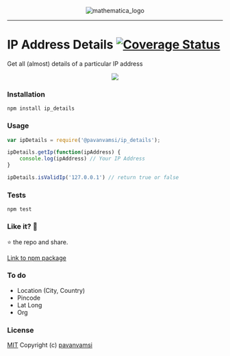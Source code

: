 <p align="center"><img src="https://image.ibb.co/dQ9oCb/mathematica_logo.png" alt="mathematica_logo" border="0"></p>
<hr></hr>

IP Address Details [![Coverage Status](https://coveralls.io/repos/github/pavanvamsi3/ip_details/badge.svg?branch=master)](https://coveralls.io/github/pavanvamsi3/ip_details?branch=master) 
========
Get all (almost) details of a particular IP address

<p align="center">
<img src="https://ci4.googleusercontent.com/proxy/yOBwdsWDo0FpfFEnDYizoCdEz2CEPU-sncAOd5UA0uToNEUCckLQTz8qVF4G7cr6iDP4EDvssWmF-8c5cQyiu0iXgczQFBYmQ0q89G7Vj5c_X8fHv8EzmVAuY4FC1r_fCkBvCpRwu32wQMJmm_kHAHW_bLzvXCOBFa2DQds=s0-d-e1-ft#https://gallery.mailchimp.com/65bd5a1857b73643aad556093/images/1f3a8645-c856-4427-acc7-bd1df9833c87.gif">
</p>

### Installation

  `npm install ip_details`
  
### Usage
```javascript
var ipDetails = require('@pavanvamsi/ip_details');

ipDetails.getIp(function(ipAddress) {
    console.log(ipAddress) // Your IP Address
}

ipDetails.isValidIp('127.0.0.1') // return true or false
```

### Tests

`npm test`

### Like it? :see_no_evil:

:star: the repo and share.

 [Link to npm package](https://www.npmjs.com/package/ip_details)

### To do

- Location (City, Country)
- Pincode
- Lat Long
- Org
 
### License

[MIT](https://github.com/pavanvamsi3/ip_details/blob/master/LICENSE) Copyright (c) [pavanvamsi](https://twitter.com/pavanvamsi)

